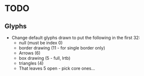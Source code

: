 
# TODO

## Glyphs

* Change default glyphs drawn to put the following in the first 32:
  * null (must be index 0)
  * border drawing (11 - for single border only)
  * Arrows (6)
  * box drawing (5 - full, lrtb)
  * triangles (4)
  * That leaves 5 open - pick core ones...
  